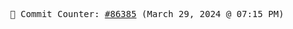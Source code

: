 <p align="center">
    <samp>
        📮 Commit Counter: <a href="https://github.com/Javascript-void0/Javascript-void0/commits/main">#86385</a> (March 29, 2024 @ 07:15 PM)
    </samp>
</p>